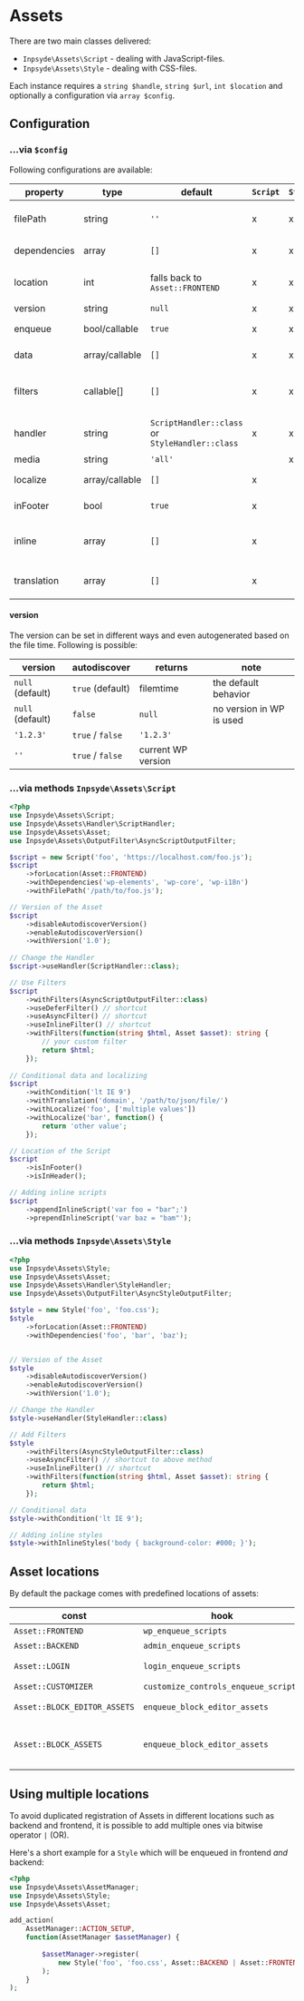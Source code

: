 # Assets
There are two main classes delivered:

* `Inpsyde\Assets\Script` - dealing with JavaScript-files.
* `Inpsyde\Assets\Style` - dealing with CSS-files.

Each instance requires a `string $handle`, `string $url`, `int $location` and optionally a configuration via `array $config`. 

## Configuration
### ...via `$config`

Following configurations are available:

|property|type|default|`Script`|`Style`|description|
|----|----|----|----|----|----|
|filePath|string|`''`|x|x|optional path which can be set to autodiscover the Asset version|
|dependencies|array|`[]`|x|x|all defined depending handles|
|location|int|falls back to `Asset::FRONTEND`|x|x|depending on location of the `Asset`, it will be enqueued with different hooks|
|version|string|`null`|x|x|version of the given asset|
|enqueue|bool/callable|`true`|x|x|is the asset only registered or also enqueued|
|data|array/callable|`[]`|x|x|additional data assigned to the asset|
|filters|callable[]|`[]`|x|x|an array of `Inpsyde\Assets\OutputFilter` or callable values to manipulate the output|
|handler|string|`ScriptHandler::class` or `StyleHandler::class`|x|x|The handler which will be used to register/enqueue the Asset|
|media|string|`'all'`| |x|type of media for the `Style`|
|localize|array/callable|`[]`|x| |localized array of data attached to `Script`|
|inFooter|bool|`true`|x| |defines if the current `Script` is printed in footer|
|inline|array|`[]`|x| |allows you to add inline scripts to `Script`-class via `['before' => [], 'after' => []]`|
|translation|array|`[]`|x| |Load translation for `Script`-class via `['path' => string, 'domain' => string]`|

#### version

The version can be set in different ways and even autogenerated based on the file time. Following is possible:


| version | autodiscover | returns | note |
|----|----|----|----|
| `null` (default) | `true` (default) | filemtime | the default behavior |
| `null` (default) |`false` | `null` | no version in WP is used |
| `'1.2.3'` | `true` / `false` |  `'1.2.3'`  | |
| `''`  | `true` / `false` | current WP version | |


### ...via methods `Inpsyde\Assets\Script`

```php
<?php
use Inpsyde\Assets\Script;
use Inpsyde\Assets\Handler\ScriptHandler;
use Inpsyde\Assets\Asset;
use Inpsyde\Assets\OutputFilter\AsyncScriptOutputFilter;

$script = new Script('foo', 'https://localhost.com/foo.js');
$script
    ->forLocation(Asset::FRONTEND)
    ->withDependencies('wp-elements', 'wp-core', 'wp-i18n')
    ->withFilePath('/path/to/foo.js');

// Version of the Asset
$script
    ->disableAutodiscoverVersion()
    ->enableAutodiscoverVersion()
    ->withVersion('1.0');
    
// Change the Handler
$script->useHandler(ScriptHandler::class);

// Use Filters
$script
    ->withFilters(AsyncScriptOutputFilter::class)
    ->useDeferFilter() // shortcut
    ->useAsyncFilter() // shortcut
    ->useInlineFilter() // shortcut
    ->withFilters(function(string $html, Asset $asset): string {
        // your custom filter
        return $html;
    });
    
// Conditional data and localizing
$script
    ->withCondition('lt IE 9')
    ->withTranslation('domain', '/path/to/json/file/')
    ->withLocalize('foo', ['multiple values'])
    ->withLocalize('bar', function() {
        return 'other value';
    });

// Location of the Script
$script
    ->isInFooter()
    ->isInHeader();

// Adding inline scripts
$script
    ->appendInlineScript('var foo = "bar";')
    ->prependInlineScript('var baz = "bam"');
```

### ...via methods `Inpsyde\Assets\Style`

```php
<?php
use Inpsyde\Assets\Style;
use Inpsyde\Assets\Asset;
use Inpsyde\Assets\Handler\StyleHandler;
use Inpsyde\Assets\OutputFilter\AsyncStyleOutputFilter;

$style = new Style('foo', 'foo.css');
$style
    ->forLocation(Asset::FRONTEND)
    ->withDependencies('foo', 'bar', 'baz');


// Version of the Asset
$style
    ->disableAutodiscoverVersion()
    ->enableAutodiscoverVersion()
    ->withVersion('1.0');

// Change the Handler
$style->useHandler(StyleHandler::class)

// Add Filters
$style
    ->withFilters(AsyncStyleOutputFilter::class)
    ->useAsyncFilter() // shortcut to above method
    ->useInlineFilter() // shortcut
    ->withFilters(function(string $html, Asset $asset): string {
        return $html;
    });

// Conditional data
$style->withCondition('lt IE 9');

// Adding inline styles
$style->withInlineStyles('body { background-color: #000; }');
```

## Asset locations
By default the package comes with predefined locations of assets:

|const|hook|location|
|---|---|---|
|`Asset::FRONTEND`|`wp_enqueue_scripts`|Frontend|
|`Asset::BACKEND`|`admin_enqueue_scripts`|Backend| 
|`Asset::LOGIN`|`login_enqueue_scripts`|wp-login.php|
|`Asset::CUSTOMIZER`|`customize_controls_enqueue_scripts`|Customizer|
|`Asset::BLOCK_EDITOR_ASSETS`|`enqueue_block_editor_assets`|Gutenberg Editor|
|`Asset::BLOCK_ASSETS`|`enqueue_block_editor_assets`|Frontend and Gutenberg Editor|

## Using multiple locations
To avoid duplicated registration of Assets in different locations such as backend and frontend, it is possible to add multiple ones via bitwise operator `|` (OR).

Here's a short example for a `Style` which will be enqueued in frontend *and* backend:

```php
<?php
use Inpsyde\Assets\AssetManager;
use Inpsyde\Assets\Style;
use Inpsyde\Assets\Asset;

add_action( 
	AssetManager::ACTION_SETUP, 
	function(AssetManager $assetManager) {
	
		$assetManager->register(
			new Style('foo', 'foo.css', Asset::BACKEND | Asset::FRONTEND )
		);
	}
);
```
